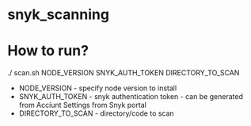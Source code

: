 # snyk_scanning
# How to run?
./  scan.sh NODE_VERSION SNYK_AUTH_TOKEN DIRECTORY_TO_SCAN

- NODE_VERSION - specify node version to install 
- SNYK_AUTH_TOKEN - snyk authentication token - can be generated from Acciunt Settings from Snyk portal
- DIRECTORY_TO_SCAN - directory/code to scan


